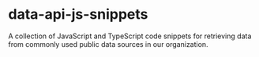 # data-api-js-snippets
A collection of JavaScript and TypeScript code snippets for retrieving data from commonly used public data sources in our organization.
